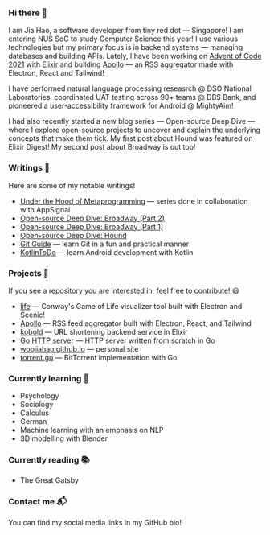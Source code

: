 ### Hi there 👋

I am Jia Hao, a software developer from tiny red dot — Singapore! I am entering NUS SoC to study Computer Science this year! I use various technologies but my primary focus is in backend systems — managing databases and building APIs. Lately, I have been working on [Advent of Code 2021](https://adventofcode.com/) with [Elixir](https://github.com/woojiahao/advent-of-code-2021) and building [Apollo](https://github.com/woojiahao/advent-of-code-2021) — an RSS aggregator made with Electron, React and Tailwind!

I have performed natural language processing reseasrch @ DSO National Laboratories, coordinated UAT testing across 90+ teams @ DBS Bank, and pioneered a user-accessibility framework for Android @ MightyAim!

I had also recently started a new blog series — Open-source Deep Dive — where I explore open-source projects to uncover and explain the underlying concepts that make them tick. My first post about Hound was featured on Elixir Digest! My second post about Broadway is out too!

### Writings 📝

Here are some of my notable writings!

- [Under the Hood of Metaprogramming](https://blog.appsignal.com/category/under-the-hood-of-metaprogramming.html) — series done in collaboration with AppSignal
- [Open-source Deep Dive: Broadway (Part 2)](https://woojiahao.github.io/blog/posts/open-source-deep-dive-broadway-part-2)
- [Open-source Deep Dive: Broadway (Part 1)](https://woojiahao.github.io/blog/posts/open-source-deep-dive-broadway-part-1)
- [Open-source Deep Dive: Hound](https://woojiahao.github.io/blog/posts/open-source-deep-dive-hound)
- [Git Guide](https://woojiahao.github.io/git-guide) — learn Git in a fun and practical manner
- [KotlinToDo](https://woojiahao.github.io/KotlinToDo) — learn Android development with Kotlin

### Projects 🔭

If you see a repository you are interested in, feel free to contribute! 😃

- [life](https://github.com/woojiahao/life) — Conway's Game of Life visualizer tool built with Electron and Scenic!
- [Apollo](https://github.com/woojiahao/apollo) — RSS feed aggregator built with Electron, React, and Tailwind
- [kobold](https://github.com/woojiahao/kobold) — URL shortening backend service in Elixir
- [Go HTTP server](https://github.com/woojiahao/go-http-server) — HTTP server written from scratch in Go
- [woojiahao.github.io](https://woojiahao.github.io) — personal site
- [torrent.go](https://github.io/torrent.go) — BitTorrent implementation with Go

### Currently learning 🌱

- Psychology
- Sociology
- Calculus
- German
- Machine learning with an emphasis on NLP
- 3D modelling with Blender <!-- Add link to project previews -->

### Currently reading 📚

- The Great Gatsby

### Contact me 📬

You can find my social media links in my GitHub bio!
